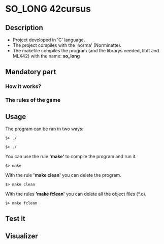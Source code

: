 # SO_LONG 42cursus

## Description 




* Project developed in 'C' language.
* The project compiles with the 'norma' (Norminette).
* The makefile compiles the program (and the librarys needed, libft and MLX42) with the name: **so_long**

## Mandatory part

### How it works?




### The rules of the game


## Usage

The program can be ran in two ways:
```shell
$> ./
```
```shell
$> ./
```



You can use the rule **'make'** to compile the program and run it.
```shell
$> make 
```

With the rule **'make clean'** you can delete the program.
```shell
$> make clean
```
 
With the rules **'make fclean'** you can delete all the object files (*.o).
```shell
$> make fclean
```


## Test it


## Visualizer

